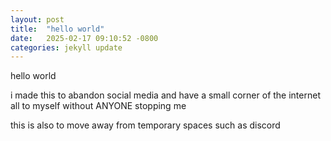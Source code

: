 ```yaml
---
layout: post
title:  "hello world"
date:   2025-02-17 09:10:52 -0800
categories: jekyll update
---
```

hello world

i made this to abandon social media and have a small corner of the internet all to myself without ANYONE stopping me

this is also to move away from temporary spaces such as discord

[jekyll-docs]: https://jekyllrb.com/docs/home
[jekyll-gh]:   https://github.com/jekyll/jekyll
[jekyll-talk]: https://talk.jekyllrb.com/
